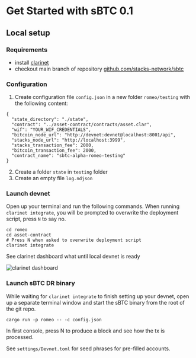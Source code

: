 # Get Started with sBTC 0.1

## Local setup
### Requirements
* install [clarinet](https://github.com/hirosystems/clarinet)
* checkout main branch of repository [github.com/stacks-network/sbtc](https://github.com/stacks-network/sbtc)

### Configuration
1. Create configuration file `config.json` in a new folder `romeo/testing` with the following content:
```
{
  "state_directory": "./state",
  "contract": "../asset-contract/contracts/asset.clar",
  "wif": "YOUR_WIF_CREDENTIALS",
  "bitcoin_node_url": "http://devnet:devnet@localhost:8001/api",
  "stacks_node_url": "http://localhost:3999",
  "stacks_transaction_fee": 2000,
  "bitcoin_transaction_fee": 2000,
  "contract_name": "sbtc-alpha-romeo-testing"
}
```
2. Create a folder `state` in `testing` folder
3. Create an empty file `log.ndjson`
### Launch devnet

Open up your terminal and run the following commands. When running `clarinet integrate`, you will be prompted to overwrite the deployment script, press `N` to say no.
```
cd romeo
cd asset-contract
# Press N when asked to overwrite deployment script
clarinet integrate
```
See clarinet dashboard what until local devnet is ready

![clarinet dashboard](https://user-images.githubusercontent.com/1449049/258456703-44d219ae-3516-47a3-aa4b-d3e6dc6a8f6a.png)

### Launch sBTC DR binary
While waiting for `clarinet integrate` to finish setting up your devnet, open up a separate terminal window and start the sBTC binary from the root of the git repo.

```
cargo run -p romeo -- -c config.json
```

In first console, press N to produce a block and see how the tx is processed.

See `settings/Devnet.toml` for seed phrases for pre-filled accounts.

